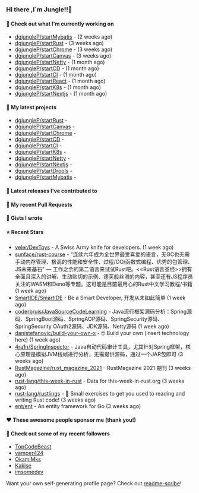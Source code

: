 ### Hi there ,I`m Jungle!!👋

#### 👷 Check out what I'm currently working on

- [dgjungleP/startMybatis](https://github.com/dgjungleP/startMybatis) -  (2 weeks ago)
- [dgjungleP/startRust](https://github.com/dgjungleP/startRust) -  (3 weeks ago)
- [dgjungleP/startChrome](https://github.com/dgjungleP/startChrome) -  (3 weeks ago)
- [dgjungleP/startCanvas](https://github.com/dgjungleP/startCanvas) -  (3 weeks ago)
- [dgjungleP/startNetty](https://github.com/dgjungleP/startNetty) -  (1 month ago)
- [dgjungleP/startCD](https://github.com/dgjungleP/startCD) -  (1 month ago)
- [dgjungleP/startCI](https://github.com/dgjungleP/startCI) -  (1 month ago)
- [dgjungleP/startReact](https://github.com/dgjungleP/startReact) -  (1 month ago)
- [dgjungleP/startK8s](https://github.com/dgjungleP/startK8s) -  (1 month ago)
- [dgjungleP/startNextjs](https://github.com/dgjungleP/startNextjs) -  (1 month ago)

#### 🌱 My latest projects

- [dgjungleP/startRust](https://github.com/dgjungleP/startRust) - 
- [dgjungleP/startCanvas](https://github.com/dgjungleP/startCanvas) - 
- [dgjungleP/startChrome](https://github.com/dgjungleP/startChrome) - 
- [dgjungleP/startCD](https://github.com/dgjungleP/startCD) - 
- [dgjungleP/startCI](https://github.com/dgjungleP/startCI) - 
- [dgjungleP/startK8s](https://github.com/dgjungleP/startK8s) - 
- [dgjungleP/startNetty](https://github.com/dgjungleP/startNetty) - 
- [dgjungleP/startNextjs](https://github.com/dgjungleP/startNextjs) - 
- [dgjungleP/startDrools](https://github.com/dgjungleP/startDrools) - 
- [dgjungleP/startMybatis](https://github.com/dgjungleP/startMybatis) - 

#### 🔭 Latest releases I've contributed to


#### 🔨 My recent Pull Requests



#### 📓 Gists I wrote


#### ⭐ Recent Stars

- [veler/DevToys](https://github.com/veler/DevToys) - A Swiss Army knife for developers. (1 week ago)
- [sunface/rust-course](https://github.com/sunface/rust-course) - “连续六年成为全世界最受喜爱的语言，无GC也无需手动内存管理、极高的性能和安全性、过程/OO/函数式编程、优秀的包管理、JS未来基石&#34; — 工作之余的第二语言来试试Rust吧。&lt;&lt;Rust语言圣经&gt;&gt;拥有全面且深入的讲解、生动贴切的示例、德芙般丝滑的内容，甚至还有JS程序员关注的WASM和Deno等专题。这可能是目前最用心的Rust中文学习教程/书籍 (1 week ago)
- [SmartIDE/SmartIDE](https://github.com/SmartIDE/SmartIDE) - Be a Smart Developer, 开发从未如此简单 (1 week ago)
- [coderbruis/JavaSourceCodeLearning](https://github.com/coderbruis/JavaSourceCodeLearning) - Java流行框架源码分析：Spring源码、SpringBoot源码、SpringAOP源码、SpringSecurity源码、SpringSecurity OAuth2源码、JDK源码、Netty源码 (1 week ago)
- [danistefanovic/build-your-own-x](https://github.com/danistefanovic/build-your-own-x) - 🤓 Build your own (insert technology here) (1 week ago)
- [4ra1n/SpringInspector](https://github.com/4ra1n/SpringInspector) - Java自动代码审计工具，尤其针对Spring框架，核心原理是模拟JVM栈帧进行分析，无需提供源码，通过一个JAR包即可 (3 weeks ago)
- [RustMagazine/rust_magazine_2021](https://github.com/RustMagazine/rust_magazine_2021) - RustMagazine 2021 期刊 (3 weeks ago)
- [rust-lang/this-week-in-rust](https://github.com/rust-lang/this-week-in-rust) - Data for this-week-in-rust.org (3 weeks ago)
- [rust-lang/rustlings](https://github.com/rust-lang/rustlings) - :crab: Small exercises to get you used to reading and writing Rust code! (3 weeks ago)
- [ent/ent](https://github.com/ent/ent) - An entity framework for Go (3 weeks ago)

#### ❤️ These awesome people sponsor me (thank you!)


#### 👯 Check out some of my recent followers

- [TopCodeBeast](https://github.com/TopCodeBeast)
- [vamper424](https://github.com/vamper424)
- [OkamiMks](https://github.com/OkamiMks)
- [Kakise](https://github.com/Kakise)
- [imsomedev](https://github.com/imsomedev)

Want your own self-generating profile page? Check out [readme-scribe](https://github.com/muesli/readme-scribe)!

